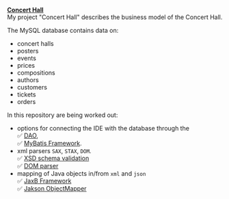 [**Concert Hall**](https://github.com/AlenaShvedava/SolvdLab/tree/main/ConcertHall)\
My project "Concert Hall" describes the business model of the Concert Hall.

The MySQL database contains data on:
- concert halls
- posters
- events
- prices
- compositions
- authors
- customers
- tickets
- orders

In this repository are being worked out: 
- options for connecting the IDE with the database through the \
:white_check_mark: [DAO](https://github.com/AlenaShvedava/SolvdLab/blob/main/ConcertHall/src/main/java/pl/solvd/concerthall/DAOReader.java),\
:white_check_mark: [MyBatis Framework](https://github.com/AlenaShvedava/SolvdLab/blob/main/ConcertHall/src/main/java/pl/solvd/concerthall/MyBatisReader.java). 
- xml parsers `SAX`, `STAX`, `DOM`.\
:white_check_mark: [XSD schema validation](https://github.com/AlenaShvedava/SolvdLab/blob/main/ConcertHall/src/main/resources/XMLSchema.xsd)\
:white_check_mark: [DOM parser](https://github.com/AlenaShvedava/SolvdLab/blob/main/ConcertHall/src/main/java/pl/solvd/concerthall/XMLReader.java)
- mapping of Java objects in/from `xml` and `json`\
:white_check_mark: [JaxB Framework](https://github.com/AlenaShvedava/SolvdLab/blob/main/ConcertHall/src/main/java/pl/solvd/concerthall/JaxBReader.java)\
:white_check_mark: [Jakson ObjectMapper](https://github.com/AlenaShvedava/SolvdLab/blob/main/ConcertHall/src/main/java/pl/solvd/concerthall/JsonReader.java)

